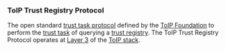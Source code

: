 ### ToIP Trust Registry Protocol

<p class="c8"><span>The open standard </span><span class="c2"><a class="c3" href="#h.uo2gx58kwj2o">trust task protocol</a></span><span>&nbsp;defined by the </span><span class="c2"><a class="c3" href="#h.500jynxuxkms">ToIP Foundation</a></span><span>&nbsp;to perform the </span><span class="c2"><a class="c3" href="#h.vzu8kc1yz84q">trust task</a></span><span>&nbsp;of querying a </span><span class="c2"><a class="c3" href="#h.5kzln6m5e8j5">trust registry</a></span><span>. The ToIP Trust Registry Protocol operates at </span><span class="c2"><a class="c3" href="#h.b72avxgmeyfo">Layer 3</a></span><span>&nbsp;of the </span><span class="c2"><a class="c3" href="#h.wms58fgdch9m">ToIP stack</a></span><span class="c0">.</span></p>